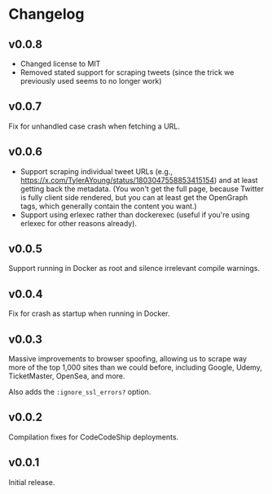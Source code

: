 # Changelog

## v0.0.8

- Changed license to MIT
- Removed stated support for scraping tweets (since the trick we previously used seems to no longer work)

## v0.0.7

Fix for unhandled case crash when fetching a URL.

## v0.0.6

- Support scraping individual tweet URLs (e.g., https://x.com/TylerAYoung/status/1803047558853415154)
  and at least getting back the metadata. (You won't get the full page, because 
  Twitter is fully client side rendered, but you can at least get the OpenGraph tags, which
  generally contain the content you want.)
- Support using erlexec rather than dockerexec (useful if you're using erlexec 
  for other reasons already).

## v0.0.5

Support running in Docker as root and silence irrelevant compile warnings.

## v0.0.4

Fix for crash as startup when running in Docker.

## v0.0.3

Massive improvements to browser spoofing, allowing us to scrape way more
of the top 1,000 sites than we could before, including Google, Udemy,
 TicketMaster, OpenSea, and more.

Also adds the `:ignore_ssl_errors?` option.

## v0.0.2

Compilation fixes for CodeCodeShip deployments.

## v0.0.1

Initial release.
